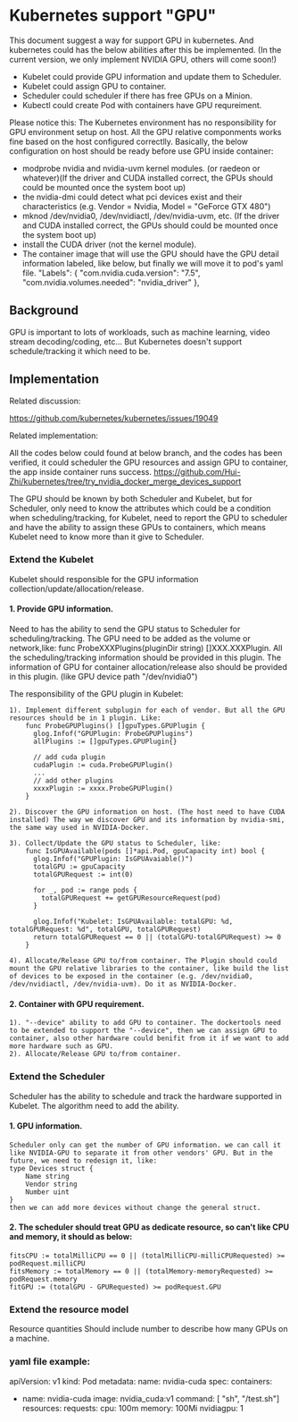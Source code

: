 # Kubernetes support "GPU"
This document suggest a way for support GPU in kubernetes. And kubernetes could has the below abilities after this be implemented. (In the current version, we only implement NVIDIA GPU, others will come soon!)

- Kubelet could provide GPU information and update them to Scheduler.
- Kubelet could assign GPU to container.
- Scheduler could scheduler if there has free GPUs on a Minion.
- Kubectl could create Pod with containers have GPU requreiment.

Please notice this:
The Kubernetes environment has no responsibility for GPU environment setup on host. All the GPU relative componments works fine based on the host configured correctlly.
Basically, the below configuration on host should be ready before use GPU inside container:
- modprobe nvidia and nvidia-uvm kernel modules. (or raedeon or whatever)(If the driver and CUDA installed correct, the GPUs should could be mounted once the system boot up)
- the nvidia-dmi could detect what pci devices exist and their characteristics (e.g. Vendor = Nvidia, Model = "GeForce GTX 480")
- mknod /dev/nvidia0, /dev/nvidiactl, /dev/nvidia-uvm, etc. (If the driver and CUDA installed correct, the GPUs should could be mounted once the system boot up)
- install the CUDA driver (not the kernel module).
- The container image that will use the GPU should have the GPU detail information labeled, like below, but finally we will move it to pod's yaml file.
            "Labels": {
                "com.nvidia.cuda.version": "7.5",
                "com.nvidia.volumes.needed": "nvidia_driver"
            },


## Background
GPU is important to lots of workloads, such as machine learning, video stream decoding/coding, etc... But Kubernetes doesn't support schedule/tracking it which need to be.


## Implementation
Related discussion:

https://github.com/kubernetes/kubernetes/issues/19049

Related implementation: 

All the codes below could found at below branch, and the codes has been verified, it could scheduler the GPU resources and assign GPU to container, the app inside container runs success.
https://github.com/Hui-Zhi/kubernetes/tree/try_nvidia_docker_merge_devices_support

The GPU should be known by both Scheduler and Kubelet, but for Scheduler, only need to know the attributes which could be a condition when scheduling/tracking, for Kubelet, need to report the GPU to scheduler and have the ability to assign these GPUs to containers, which means Kubelet need to know more than it give to Scheduler. 

### Extend the Kubelet
Kubelet should responsible for the GPU information collection/update/allocation/release.

#### 1. Provide GPU information.
Need to has the ability to send the GPU status to Scheduler for scheduling/tracking. The GPU need to be added as the volume or network,like: func ProbeXXXPlugins(pluginDir string) []XXX.XXXPlugin. All the scheduling/tracking information should be provided in this plugin. The information of GPU for container allocation/release also should be provided in this plugin. (like GPU device path "/dev/nvidia0")

The responsibility of the GPU plugin in Kubelet:

	1). Implement different subplugin for each of vendor. But all the GPU resources should be in 1 plugin. Like:
		func ProbeGPUPlugins() []gpuTypes.GPUPlugin {
          glog.Infof("GPUPlugin: ProbeGPUPlugins")
          allPlugins := []gpuTypes.GPUPlugin{}

          // add cuda plugin
          cudaPlugin := cuda.ProbeGPUPlugin()
          ...
          // add other plugins
          xxxxPlugin := xxxx.ProbeGPUPlugin()
        }
		
	2). Discover the GPU information on host. (The host need to have CUDA installed) The way we discover GPU and its information by nvidia-smi, the same way used in NVIDIA-Docker.
	
	3). Collect/Update the GPU status to Scheduler, like:
	    func IsGPUAvailable(pods []*api.Pod, gpuCapacity int) bool {
          glog.Infof("GPUPlugin: IsGPUAvaiable()")
          totalGPU := gpuCapacity
          totalGPURequest := int(0)
  
          for _, pod := range pods {
            totalGPURequest += getGPUResourceRequest(pod)
          }
  
          glog.Infof("Kubelet: IsGPUAvailable: totalGPU: %d, totalGPURequest: %d", totalGPU, totalGPURequest)
          return totalGPURequest == 0 || (totalGPU-totalGPURequest) >= 0
        }

	4). Allocate/Release GPU to/from container. The Plugin should could mount the GPU relative libraries to the container, like build the list of devices to be exposed in the container (e.g. /dev/nvidia0, /dev/nvidiactl, /dev/nvidia-uvm). Do it as NVIDIA-Docker. 

#### 2. Container with GPU requirement.
	1). "--device" ability to add GPU to container. The dockertools need to be extended to support the "--device", then we can assign GPU to container, also other hardware could benifit from it if we want to add more hardware such as GPU.
	2). Allocate/Release GPU to/from container.
	
### Extend the Scheduler
Scheduler has the ability to schedule and track the hardware supported in Kubelet. The algorithm need to add the ability.
#### 1. GPU information.
	Scheduler only can get the number of GPU information. we can call it like NVIDIA-GPU to separate it from other vendors' GPU. But in the future, we need to redesign it, like:
	type Devices struct {
		Name string
		Vendor string
		Number uint
	}
	then we can add more devices without change the general struct.
	
#### 2. The scheduler should treat GPU as dedicate resource, so can't like CPU and memory, it should as below:
	fitsCPU := totalMilliCPU == 0 || (totalMilliCPU-milliCPURequested) >= podRequest.milliCPU
    fitsMemory := totalMemory == 0 || (totalMemory-memoryRequested) >= podRequest.memory
    fitGPU := (totalGPU - GPURequested) >= podRequest.GPU


### Extend the resource model

Resource quantities
Should include number to describe how many GPUs on a machine.


### yaml file example:

apiVersion: v1
kind: Pod
metadata:
  name: nvidia-cuda
spec:
  containers:
  - name: nvidia-cuda
    image: nvidia_cuda:v1
    command: [ "sh", "/test.sh"]
    resources:
      requests:
        cpu: 100m
        memory: 100Mi
        nvidiagpu: 1




